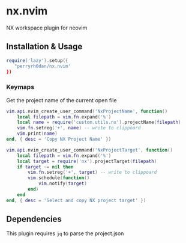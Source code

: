 # nx.nvim

NX workspace plugin for neovim

## Installation & Usage

```lua
require('lazy').setup({
   "perryrh0dan/nx.nvim'
})
```

### Keymaps

Get the project name of the current open file

```lua
vim.api.nvim_create_user_command('NxProjectName', function()
    local filepath = vim.fn.expand('%')
    local name = require('custom.utils.nx').projectName(filepath)
    vim.fn.setreg('+', name) -- write to clippoard
    vim.print(name)
end, { desc = 'Copy NX Project Name' })
```

```lua
vim.api.nvim_create_user_command('NxProjectTarget', function()
    local filepath = vim.fn.expand('%')
    local target = require('nx').projectTarget(filepath)
    if target ~= nil then
        vim.fn.setreg('+', target) -- write to clippoard
        vim.schedule(function()
            vim.notify(target)
        end)
    end
end, { desc = 'Select and copy NX project target' })

```

## Dependencies

This plugin requires `jq` to parse the project.json
